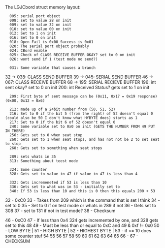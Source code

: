 The LGJCbord struct memory layout:

      005: serial port object
      008: set to value 28 on init
      009: set to value 32 on init
      010: set to value 00 on init
      012: Set to 1 on init
      016: Set to 0 on init
      018: Open Fail is 0x00 Success is 0x01
      020: The serial port object probably
      024: CBord enable
      025: Check of CLASS RECEIVE BUFFER OKAY? set to 0 on init
      026: wont send if 1 (test mode no send?)

      031: Some variable that causes a branch
32 -> 038: CLASS SEND BUFFER
39 -> 045: SERIAL SEND BUFFER
46 -> 067: CLASS RECEIVE BUFFER
68 -> 195: SERIAL RECIEVE BUFFER
      196: int sent okay? set to 0 on init
      200: int Received Status? gets set to 1 on init

      209: First byte of sent message can be (0x11, 0x17 = 0x19 response) (0x00, 0x12 = 0x6)

      212: made up of a 24bit number from (50, 51, 52)
      216: Set to 0 if the bit 5 (from the right) of 52 doesn't equal 0 (could also be 50 I don't know what HYBYTE does) starts as 1
      217: Set to 0 if the bit 6 of 52 doesn't equal 0
      240: Some variable set to 0x0 on init (GETS THE NUMBER FROM 49 PUT IN THERE)
      256: Gets set to 0 when seat stop
      260: Gets set to 1 when seat stops, and has not not be 2 to set seat to stop
      268: Gets set to something when seat stops

      289: sets whats in 35
      313: Something about teest mode

      324: Some counter
      328: Gets set to value in 47 if value in 47 is less than 4

      332: Gets incremeneted if 53 is less than 10
      336: Gets set to what was in 53 - initially set to
      340: If 53 is less than 10 and this is 0 then this equals 200 + 53

32 - 0xC0
33 - Takes from 209 which is the command that is set I think
34 - set to 0
35 - Set to 0 if on test mode or whats in 289 if not
36 - Gets set to 308
37 - set to 131 if not in test mode?
38 - Checksum

46 - 0xC0
47 - If less than 0x4 324 gets incremented by one, and 328 gets set to this
48
49 - Must be less than or equal to 0xC and 49 & 0xf != 0x0
50 - LOW BYTE      |
51 - HIGH BYTE     |
52 - HIGHEST BYTE  |
53 - if <= 10 does some counter stuf
54
55
56
57
58
59
60
61
62
63
64
65
66 -
67 - CHECKSUM
